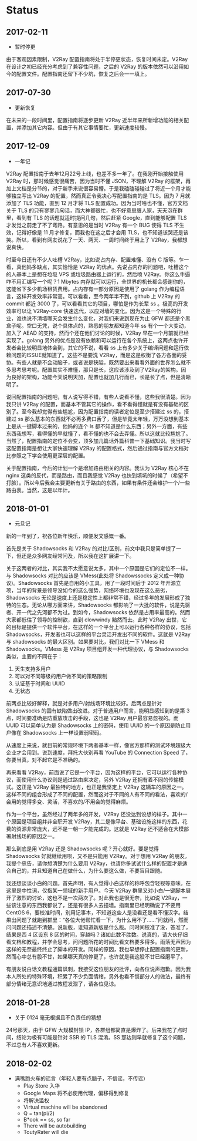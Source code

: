 # Status

## 2017-02-11

 - 暂时停更

 由于客观因素限制，V2Ray 配置指南将处于半停更状态，恢复时间未定。V2Ray 在设计之初已经充分考虑到了兼容性问题，之后的 V2Ray 的版本依然可以沿用如今的配置文件。配置指南还留下不少坑，恢复之后会一一填上。

## 2017-07-30

 - 更新恢复

 在未来的一段时间里，配置指南将逐步更新 V2Ray 近半年来所新增功能的相关配置，并添加其它内容。但由于有其它事情要忙，更新速度较慢。

## 2017-12-09

- 一年记

 V2Ray 配置指南于去年12月22号上线，也差不多一年了。在我刚开始接触使用 V2Ray 时，那时候感觉很痛苦，因为当时不懂 JSON，不理解 V2Ray 的框架，再加上文档是分节的，对于新手来说很容易懵。于是我磕磕碰碰过了将近一个月才能够独立写出 V2Ray 的配置，然而真正令我决心写配置指南的是 TLS。因为 7 月就添加了 TLS 功能，直到 12 月才将 TLS 配置成功。因为当时啥也不懂，官方文档关于 TLS 的只有寥寥几句话，而大神都很忙，也不好意思缠人家，天天泡在群里，看到有 TLS 的话题就适时提问几句，然后赶紧 Google，直到能够配置 TLS 才发觉之前走了不了弯路。有意思的是当时 V2Ray 有一个 BUG 使得 TLS 不生效，记得好像是 11 月才修复，而我也在这之后才会用 TLS，也不知道该哭还是该笑。所以，看到有网友说花了一天、两天、一周时间终于用上了 V2Ray，我都想说真快。

时至今日还有不少人吐槽 V2Ray，比如说占内存、配置难懂、没有 C 版等。乍一看，真他妈多缺点，其实恰恰是 V2Ray 的优点。先说占内存的问题吧，吐槽这个的人基本上是想在垃圾 VPS 或垃圾路由器上运行的，然后喷 V2Ray。你这么牛逼咋不用汇编写一个呢？1 Mbytes 内存就可以运行，全世界的机长都会感谢你的，这能省下多少机场租赁费用。占内存有一部分原因是使用了 golang 作为编程语言，这样开发效率非常高。可以看看，至今两年半不到，github 上 V2Ray 的 commit 都近 3000 了，可以看看其它的项目，哪怕是作为长辈 ss 。极高的开发效率可以让 V2Ray-core 快速迭代，以应对墙的变化。因为这是一个特殊的行业，谁也说不清墙哪天会发生什么变化，对我们来说到现在为止 GFW 都还是个黑盒子呢。空口无凭，说个具体点的，熟悉的朋友都知道今年 ss 有个一个大变动，加入了 AEAD 的支持，然而个还在他们讨论的时候，V2Ray 早在一个月前就已经实现了。golang 另外的优点是没有依赖和可以运行在各个系统上，这两点也许开发者会比较明显地体会到，其它的不说，看看 ss 上有多少关于编译问题和运行依赖问题的ISSUE就知道了。这些不是要洗 V2Ray，而是这是权衡了各方各面的妥协。有些人就是不会动脑子，或者说是狭隘，既然要出来看看外面的世界怎么就不多思考思考呢。配置其实不难懂，那只是长，这应该涉及到了V2Ray的架构。因为良好的架构，功能今天说明天加，配置也就加几行而已，长是长了点，但是清晰明了。

说回配置指南的问题吧，有人说写得不错，有些人说看不懂，这些我很清楚。因为我只讲 V2Ray 的配置，而基本不管其它的操作，看不看得懂就是有没有基础的区别了。至今我却觉得有些尴尬，因为配置指南的读者定位是至少搭建过 ss 的，搭建过 ss 那么基本的东西就不必再多费口舌了，但是毕竟太年轻，万万没想到基本上是从一键脚本过来的，他妈的连个 ls 都不知道是什么东西；另外一方面，有些东西我想写，看得懂的早就懂了，看不懂的也不会去弄懂。所以这就比较尴尬了。当然了，配置指南的定位不会变，顶多加几篇话外篇科普一下基础知识。我当时写这配置指南是想让大家快速理解 V2Ray 的配置格式，然后通过指南与官方文档对比参照之下学会使用更深层的配置。

关于配置指南，今后的计划一个是增加路由相关的内容。我认为 V2Ray 核心不在 nginx 这类的反代，而是路由，而且我感觉 V2Ray 也快到填坑的时候了（希望不打脸）。所以今后我会主要更新有关于路由的东西，如果有条件还会维护一个/一些路由表。当然，这是以年计。

## 2018-01-01

- 元旦记

新的一年到了，祝各位新年快乐，顺便发文感慨一番。

首先是关于 Shadowsocks 和 V2Ray 的对比/区别，前文中我只是简单提了一下，但还是众多网友经常问及，所以我在这扩展讲一下。

关于这两者的对比，其实我不太愿意说太多，其中一个原因是它们的定位不一样。与 Shadowsocks 对比的应该是 VMess(此处将 Shadowssocks 定义成一种协议)。Shadowsocks 首先是自用的小工具，用了一段时间后于 2012 年开源立项，当年的背景是领导没如今的这么强势，网络环境也没现在这么恶劣，Shadowsocks 无论是速度上还是稳定性上都非常不错，经过多年的发展形成了独特的生态。无论从哪方面来讲，Shadowsocks 都影响了一大批的软件，说是先驱者、开一代之先河都不为过。到如今，Shadowsocks 依然是占用率最高的。然而大家都低估了领导的控制欲，直到 clowwindy 黯然而去。此时 V2Ray 出世，它的目标是提供一个软件平台，在这样的一个平台上可以运行各种各样的协议，包括 Shadowsocks，开发者也可以这样的平台灵活开发出不同的软件。这就是 V2Ray 与 shadowsocks 的最大区别。如果要对比，我们对比一下 VMess 和 Shadowsocks。VMess 是 V2Ray 项目组开发一种代理协议，与 Shadowsocks 类似，主要的不同在于：

1. 天生支持多用户
2. 可以对不同等级的用户做不同的策略限制
3. 认证基于时间和 UUID
4. 无状态

前两点比较好解释，就是对多用户/射线场环境比较好。后两点是针对 Shadowsocks 的固有缺陷做出改进。对于普通用户而言，能明显感知到的是第 3 点，时间要准确是防重放攻击的手段，这也是 V2Ray 用户最容易忽视的。而 UUID 可以简单认为是 Shadowsocks 上的密码，使用 UUID 的一个原因是防止用户像在 Shadowsocks 上一样设置弱密码。

从速度上来说，就目前的常规环境下两者基本一样，像官方那样的测试环境超级大企业才会用到。说到速度，拜托大伙别再看 YouTube 的 Connection Speed 了，你要当真，对不起它是不准确的。

再来看看 V2Ray，前面说了它是一个平台，因为这样的平台，它可以运行各种协议，而使用什么协议则是通过路由来决定，另外 V2Ray
还拥有着不同的传输模式。这正是 V2Ray 最独特的地方，也正是我坚定上 V2Ray 这辆车的原因之一。这样不同的组合形成了不同的配置，然而这对于不同的人有不同的看法，喜欢的/会用的觉得多变、灵活，不喜欢的/不用会的觉得麻烦。

作为一个平台，虽然经过了两年多的开发，V2Ray 还没达到设想的样子。其中一个原因是项目组并非全职开发 V2Ray，其二是像平台、基础设施这样的东西，花费的资源非常庞大，远不是一朝一夕能完成的。这就是 V2Ray 还不适合在大模部署射线场的原因之一。

那么到底是用 V2Ray 还是 Shadowsocks 呢？开心就好。要是觉得 Shadowsocks 好就继续用呗，又不是只能用 V2Ray。对于想用 V2Ray 的朋友，我提个忠告，请你想清楚为什么要用 V2Ray，也请你多试试什么样的配置才是适合自己的，并且知道自己在做什么，为什么要这么做，不要盲目跟随。

我还想谈谈小白的问题。首先声明，有人觉得小白这样的称呼包含轻视等意味，在这里是中性词，仅指某一领域的新手用户。今天 V2Ray 群里又对小白/一键脚本展开了激烈的讨论，这也不是一次两次了。对此我也是很无奈，比如说 V2Ray，一些该注意的东西我都说了，还是有很多人去撞墙。指南里已经明确说了不要用 CentOS 6，要校准时间，别用记事本，不知道这些人是没看还是看不懂汉字。结果出问题了就跑到群里：“各位大佬帮忙看一下，为什么用不了……”问就问，然而问问题还描述不清楚。说新版，谁知道新版是什么版。问时间校准了没，答准了，结果是西 4 区设东 8 区的时间，穿越吗？诸如此数不胜数。说真的，请大伙仔细看文档和教程，并学会思考，问问题所花的时间比看文档要多得多。雨落无声因为这样的无奈最终终止了脚本的开发。同样的原因，我也早想停止配置指南的更新，然而心中总有股不甘，如果哪天真的停更了，也许就是我这股不甘已经磨平了。

有朋友说白话文教程通篇讽刺，我接受这位朋友的批评，向各位说声抱歉。因为我本人所处的特殊环境，积累了不少负面情绪，另外也看不惯部分人的做法，最终有部分情绪无意识地通过教程发泄了，请各位见谅。

## 2018-01-28

- 关于 0124 毫无根据且不负责任的猜想

24号那天，由于 GFW 大规模封锁 IP，各群组都简直是爆炸了。后来我花了点时间，结论为极有可能是针对 SSR 的 TLS 混淆。SS 那边则早就修复了这个问题，不过总有人不喜欢更新。

## 2018-02-02

- 满嘴跑火车的谣言（年轻人要有点脑子，不信谣，不传谣）
  * Play Store 入华
  * Google Maps 将不必使用代理，偏移得到修复
  * 将解决滥权
  * Virtual machine will be abandoned
  * Q = tan(pi/2)
  * B*ook == ss, so far
  * There will be autobuilding
  * ToutyRater will die
